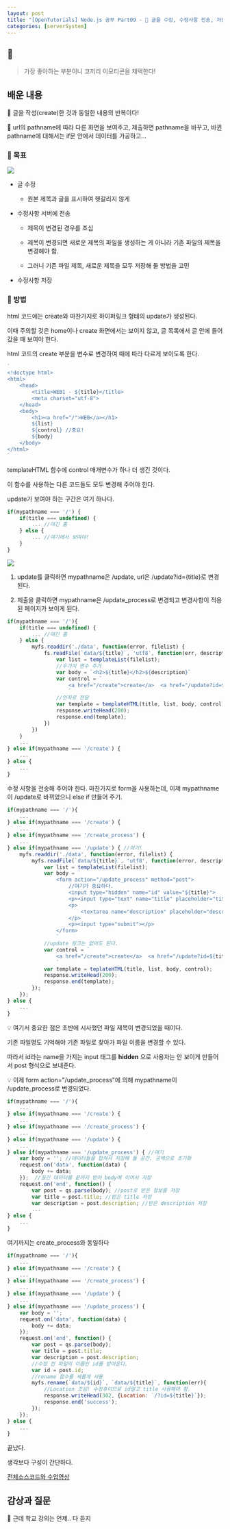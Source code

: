 ```yaml
---
layout: post
title: "[OpenTutorials] Node.js 공부 Part09 - 🐘 글을 수정, 수정사항 전송, 저장하기 / 여기 정말 재밌다!"
categories: [serverSystem]
---
```


## 🐘

> 가장 좋아하는 부분이니 코끼리 이모티콘을 채택한다!

## 배운 내용

🐘 글을 작성(create)한 것과 동일한 내용의 반복이다!

🐘 url의 pathname에 따라 다른 화면을 보여주고, 제출하면 pathname을 바꾸고, 바뀐 pathname에 대해서는 if문 안에서 데이터를 가공하고...

### 🐘 목표

<img src='../attachment/230428/Capture2.PNG'>

- 글 수정
    
    - 원본 제목과 글을 표시하여 헷갈리지 않게

- 수정사항 서버에 전송

    - 제목이 변경된 경우를 조심

    - 제목이 변경되면 새로운 제목의 파일을 생성하는 게 아니라 기존 파일의 제목을 변경해야 함.

    - 그러니 기존 파일 제목, 새로운 제목을 모두 저장해 둘 방법을 고민

- 수정사항 저장

### 🐘 방법

html 코드에는 create와 마찬가지로 하이퍼링크 형태의 update가 생성된다.

이때 주의할 것은 home이나 create 화면에서는 보이지 않고, 글 목록에서 글 안에 들어갔을 때 보여야 한다.

html 코드의 create 부분을 변수로 변경하여 때에 따라 다르게 보이도록 한다.

```js
`
<!doctype html>
<html>
    <head>
        <title>WEB1 - ${title}</title>
        <meta charset="utf-8">
    </head>
    <body>
        <h1><a href="/">WEB</a></h1>
        ${list}
        ${control} //중요!
        ${body}
    </body>
</html>
`
```

templateHTML 함수에 control 매개변수가 하나 더 생긴 것이다.

이 함수를 사용하는 다른 코드들도 모두 변경해 주어야 한다.

update가 보여야 하는 구간은 여기 하나다.

```js
if(mypathname === '/') {
    if(title === undefined) {
        ... //여긴 홈
    } else {
        ... //여기에서 보여야!
    }
}
```

<img src='../attachment/230428/Capture2.PNG'>

1. update를 클릭하면 mypathname은 /update, url은 /update?id={title}로 변경된다.

2. 제출을 클릭하면 mypathname은 /update_process로 변경되고 변경사항이 적용된 페이지가 보이게 된다.

```js
if(mypathname === '/'){
    if(title === undefined) {
        ... //여긴 홈
    } else {
        myfs.readdir('./data', function(error, filelist) {
            fs.readFile(`data/${title}`, 'utf8', function(err, description) {
                var list = templateList(filelist);
                //두가지 변수 추가
                var body = `<h2>${title}</h2>${description}`
                var control = `
                    <a href="/create">create</a>  <a href="/update?id=${title}">update</a>
                    `
                //인자로 전달
                var template = templateHTML(title, list, body, control);
                response.writeHead(200);
                response.end(template);
            })
        })
    }
    ...
} else if(mypathname === '/create') {
    ...
} else {
    ...
}
```

수정 사항을 전송해 주어야 한다. 마찬가지로 form을 사용하는데, 이제 mypathname이 /update로 바뀌었으니 else if 만들어 주기.

```js
if(mypathname === '/'){
    ...
} else if(mypathname === '/create') {
    ...
} else if(mypathname === '/create_process') {
    ...
} else if(mypathname === '/update') { //여기!
    myfs.readdir('./data', function(error, filelist) {
        myfs.readFile(`data/${title}`, 'utf8', function(error, description){
            var list = templateList(filelist);
            var body = `
                <form action="/update_process" method="post">
                    //여기가 중요하다.
                    <input type="hidden" name="id" value="${title}">
                    <p><input type="text" name="title" placeholder="title" value="${title}"></p>
                    <p>
                        <textarea name="description" placeholder="description">${description}</textarea>
                    </p>
                    <p><input type="submit"></p>
                </form>
                `
            //update 링크는 없어도 된다.
            var control = `
                <a href="/create">create</a>  <a href="/update?id=${title}
                `
            var template = teplateHTML(title, list, body, control);
            response.writeHead(200);
            response.end(template);
        });
    });
} else {
    ...
}
```

💡 여기서 중요한 점은 초반에 시사했던 파일 제목이 변경되었을 때이다.

기존 파일명도 기억해야 기존 파일로 찾아가 파일 이름을 변경할 수 있다.

따라서 id라는 name을 가지는 input 태그를 **hidden** 으로 사용자는 안 보이게 만들어서 post 형식으로 보내준다.

💡 이제 form action="/update_process"에 의해 mypathname이 /update_process로 변경되었다.

```js
if(mypathname === '/'){
    ...
} else if(mypathname === '/create') {
    ...
} else if(mypathname === '/create_process') {
    ...
} else if(mypathname === '/update') {
    ...
} else if(mypathname === '/update_process') { //여기
    var body = ''; //데이터들을 합쳐서 저장해 둘 공간. 공백으로 초기화
    request.on('data', function(data) {
        body += data;
    });  //끊긴 데이터를 끝까지 받아 body에 이어서 저장
    request.on('end', function() {
        var post = qs.parse(body); //post로 받은 정보를 저장
        var title = post.title; //받은 title 저장
        var description = post.description; //받은 description 저장
        ...
} else {
    ...
}
```

여기까지는 create_process와 동일하다

```js
if(mypathname === '/'){
    ...
} else if(mypathname === '/create') {
    ...
} else if(mypathname === '/create_process') {
    ...
} else if(mypathname === '/update') {
    ...
} else if(mypathname === '/update_process') {
    var body = '';
    request.on('data', function(data) {
        body += data;
    });
    request.on('end', function() {
        var post = qs.parse(body);
        var title = post.title;
        var description = post.description;
        //수정 전 파일의 이름인 id를 받아온다.
        var id = post.id;
        //rename 함수를 새롭게 사용
        myfs.rename(`data/${id}`, `data/${title}`, function(err){
            //Location 조심! 수정후이므로 id말고 title 사용해야 함.
            response.writeHead(302, {Location: `/?id=${title}`});
            response.end('success');
        });
    });
} else {
    ...
}
```

끝났다.

생각보다 구성이 간단하다.

[전체소스코드와 수업영상](https://opentutorials.org/course/3332/21140)

## 감상과 질문

🐘 근데 학교 강의는 언제.. 다 듣지